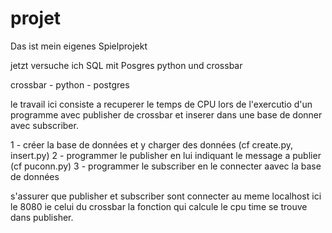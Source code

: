 # projet

Das ist mein eigenes Spielprojekt

jetzt versuche ich SQL mit Posgres python und crossbar

crossbar - python - postgres

le travail ici consiste  a recuperer le temps de CPU lors de l'exercutio d'un programme avec publisher de crossbar et inserer dans une base  de donner avec subscriber.

1 - créer la base de données et y charger des données (cf create.py, insert.py)
2 - programmer le publisher en lui indiquant le message a publier (cf puconn.py) 
3 - programmer le subscriber en le connecter aavec la base de données

s'assurer que publisher et subscriber sont connecter au meme localhost ici le 8080 ie celui du crossbar
la fonction qui calcule le cpu time se trouve dans publisher.


